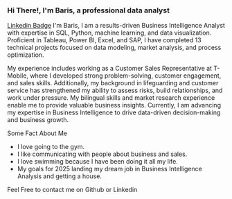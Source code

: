 ### Hi There!, I'm Baris, a professional data analyst
[Linkedin Badge](https://www.linkedin.com/in/barisyilmaz-/)
I'm Baris, I am a results-driven Business Intelligence Analyst with expertise in SQL, Python, machine learning, and data visualization. Proficient in Tableau, Power BI, Excel, and SAP, I have completed 13 technical projects focused on data modeling, market analysis, and process optimization.

My experience includes working as a Customer Sales Representative at T-Mobile, where I developed strong problem-solving, customer engagement, and sales skills. Additionally, my background in lifeguarding and customer service has strengthened my ability to assess risks, build relationships, and work under pressure. My bilingual skills and market research experience enable me to provide valuable business insights. Currently, I am advancing my expertise in Business Intelligence to drive data-driven decision-making and business growth.

Some Fact About Me 
- I love going to the gym.
- I like communicating with people about business and sales.
- I love swimming because I have been doing it all my life.
- My goals for 2025 landing my dream job in Business Intelligence Analysis and getting a house.

Feel Free to contact me on Github or Linkedin 
